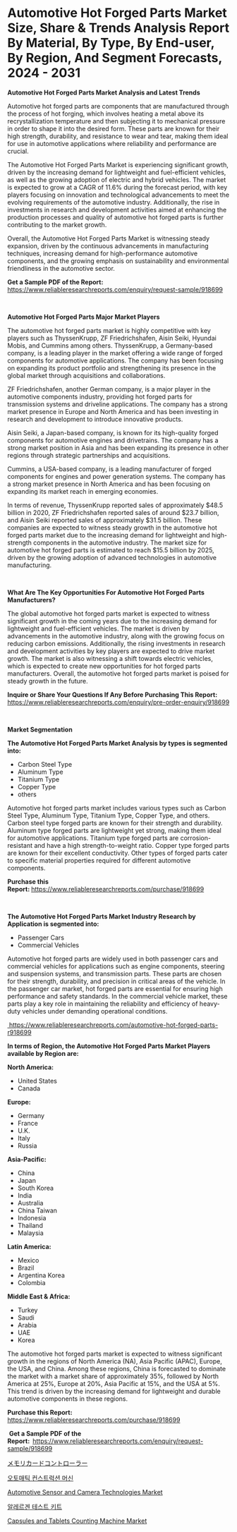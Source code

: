 <p><h1>Automotive Hot Forged Parts Market Size, Share & Trends Analysis Report By Material, By Type, By End-user, By Region, And Segment Forecasts, 2024 - 2031</h1></p><p><strong>Automotive Hot Forged Parts Market Analysis and Latest Trends</strong></p>
<p><p>Automotive hot forged parts are components that are manufactured through the process of hot forging, which involves heating a metal above its recrystallization temperature and then subjecting it to mechanical pressure in order to shape it into the desired form. These parts are known for their high strength, durability, and resistance to wear and tear, making them ideal for use in automotive applications where reliability and performance are crucial.</p><p>The Automotive Hot Forged Parts Market is experiencing significant growth, driven by the increasing demand for lightweight and fuel-efficient vehicles, as well as the growing adoption of electric and hybrid vehicles. The market is expected to grow at a CAGR of 11.6% during the forecast period, with key players focusing on innovation and technological advancements to meet the evolving requirements of the automotive industry. Additionally, the rise in investments in research and development activities aimed at enhancing the production processes and quality of automotive hot forged parts is further contributing to the market growth.</p><p>Overall, the Automotive Hot Forged Parts Market is witnessing steady expansion, driven by the continuous advancements in manufacturing techniques, increasing demand for high-performance automotive components, and the growing emphasis on sustainability and environmental friendliness in the automotive sector.</p></p>
<p><strong>Get a Sample PDF of the Report:&nbsp;</strong> <a href="https://www.reliableresearchreports.com/enquiry/request-sample/918699">https://www.reliableresearchreports.com/enquiry/request-sample/918699</a></p>
<p>&nbsp;</p>
<p><strong>Automotive Hot Forged Parts Major Market Players</strong></p>
<p><p>The automotive hot forged parts market is highly competitive with key players such as ThyssenKrupp, ZF Friedrichshafen, Aisin Seiki, Hyundai Mobis, and Cummins among others. ThyssenKrupp, a Germany-based company, is a leading player in the market offering a wide range of forged components for automotive applications. The company has been focusing on expanding its product portfolio and strengthening its presence in the global market through acquisitions and collaborations.</p><p>ZF Friedrichshafen, another German company, is a major player in the automotive components industry, providing hot forged parts for transmission systems and driveline applications. The company has a strong market presence in Europe and North America and has been investing in research and development to introduce innovative products.</p><p>Aisin Seiki, a Japan-based company, is known for its high-quality forged components for automotive engines and drivetrains. The company has a strong market position in Asia and has been expanding its presence in other regions through strategic partnerships and acquisitions.</p><p>Cummins, a USA-based company, is a leading manufacturer of forged components for engines and power generation systems. The company has a strong market presence in North America and has been focusing on expanding its market reach in emerging economies.</p><p>In terms of revenue, ThyssenKrupp reported sales of approximately $48.5 billion in 2020, ZF Friedrichshafen reported sales of around $23.7 billion, and Aisin Seiki reported sales of approximately $31.5 billion. These companies are expected to witness steady growth in the automotive hot forged parts market due to the increasing demand for lightweight and high-strength components in the automotive industry. The market size for automotive hot forged parts is estimated to reach $15.5 billion by 2025, driven by the growing adoption of advanced technologies in automotive manufacturing.</p></p>
<p>&nbsp;</p>
<p><strong>What Are The Key Opportunities For Automotive Hot Forged Parts Manufacturers?</strong></p>
<p><p>The global automotive hot forged parts market is expected to witness significant growth in the coming years due to the increasing demand for lightweight and fuel-efficient vehicles. The market is driven by advancements in the automotive industry, along with the growing focus on reducing carbon emissions. Additionally, the rising investments in research and development activities by key players are expected to drive market growth. The market is also witnessing a shift towards electric vehicles, which is expected to create new opportunities for hot forged parts manufacturers. Overall, the automotive hot forged parts market is poised for steady growth in the future.</p></p>
<p><strong>Inquire or Share Your Questions If Any Before Purchasing This Report:</strong> <a href="https://www.reliableresearchreports.com/enquiry/pre-order-enquiry/918699">https://www.reliableresearchreports.com/enquiry/pre-order-enquiry/918699</a></p>
<p>&nbsp;</p>
<p><strong>Market Segmentation</strong></p>
<p><strong>The Automotive Hot Forged Parts Market Analysis by types is segmented into:</strong></p>
<p><ul><li>Carbon Steel Type</li><li>Aluminum Type</li><li>Titanium Type</li><li>Copper Type</li><li>others</li></ul></p>
<p><p>Automotive hot forged parts market includes various types such as Carbon Steel Type, Aluminum Type, Titanium Type, Copper Type, and others. Carbon steel type forged parts are known for their strength and durability. Aluminum type forged parts are lightweight yet strong, making them ideal for automotive applications. Titanium type forged parts are corrosion-resistant and have a high strength-to-weight ratio. Copper type forged parts are known for their excellent conductivity. Other types of forged parts cater to specific material properties required for different automotive components.</p></p>
<p><strong>Purchase this Report:&nbsp;</strong><a href="https://www.reliableresearchreports.com/purchase/918699">https://www.reliableresearchreports.com/purchase/918699</a></p>
<p>&nbsp;</p>
<p><strong>The Automotive Hot Forged Parts Market Industry Research by Application is segmented into:</strong></p>
<p><ul><li>Passenger Cars</li><li>Commercial Vehicles</li></ul></p>
<p><p>Automotive hot forged parts are widely used in both passenger cars and commercial vehicles for applications such as engine components, steering and suspension systems, and transmission parts. These parts are chosen for their strength, durability, and precision in critical areas of the vehicle. In the passenger car market, hot forged parts are essential for ensuring high performance and safety standards. In the commercial vehicle market, these parts play a key role in maintaining the reliability and efficiency of heavy-duty vehicles under demanding operational conditions.</p></p>
<p><a href="https://www.reliableresearchreports.com/automotive-hot-forged-parts-r918699">&nbsp;https://www.reliableresearchreports.com/automotive-hot-forged-parts-r918699</a></p>
<p><strong>In terms of Region, the Automotive Hot Forged Parts Market Players available by Region are:</strong></p>
<p>
    <p> <strong> North America: </strong>
        <ul>
            <li>United States</li>
            <li>Canada</li>
        </ul>
        </p> 
    <p> <strong> Europe: </strong>
        <ul>
            <li>Germany</li>
            <li>France</li>
            <li>U.K.</li>
            <li>Italy</li>
            <li>Russia</li>
        </ul>
        </p> 
    <p> <strong> Asia-Pacific: </strong>
        <ul>
            <li>China</li>
            <li>Japan</li>
            <li>South Korea</li>
            <li>India</li>
            <li>Australia</li>
            <li>China Taiwan</li>
            <li>Indonesia</li>
            <li>Thailand</li>
            <li>Malaysia</li>
        </ul>
        </p> 
    <p> <strong> Latin America: </strong>
        <ul>
            <li>Mexico</li>
            <li>Brazil</li>
            <li>Argentina Korea</li>
            <li>Colombia</li>
        </ul>
        </p> 
    <p> <strong> Middle East & Africa: </strong>
        <ul>
            <li>Turkey</li>
            <li>Saudi</li>
            <li>Arabia</li>
            <li>UAE</li>
            <li>Korea</li>
        </ul>
    </p>
    </p>
<p><p>The automotive hot forged parts market is expected to witness significant growth in the regions of North America (NA), Asia Pacific (APAC), Europe, the USA, and China. Among these regions, China is forecasted to dominate the market with a market share of approximately 35%, followed by North America at 25%, Europe at 20%, Asia Pacific at 15%, and the USA at 5%. This trend is driven by the increasing demand for lightweight and durable automotive components in these regions.</p></p>
<p><strong>Purchase this Report: </strong><a href="https://www.reliableresearchreports.com/purchase/918699">https://www.reliableresearchreports.com/purchase/918699</a></p>
<p>&nbsp;<strong>Get a Sample PDF of the Report:&nbsp;&nbsp;</strong><a href="https://www.reliableresearchreports.com/enquiry/request-sample/918699">https://www.reliableresearchreports.com/enquiry/request-sample/918699</a></p>
<p><strong></strong></p>
<p><p><a href="https://medium.com/@amandasantosxavier51/%E3%83%A1%E3%83%A2%E3%83%AA%E3%83%BC%E3%82%AB%E3%83%BC%E3%83%89%E3%82%B3%E3%83%B3%E3%83%88%E3%83%AD%E3%83%BC%E3%83%A9%E5%B8%82%E5%A0%B4%E3%82%A4%E3%83%B3%E3%82%B5%E3%82%A4%E3%83%88-%E5%B8%82%E5%A0%B4%E3%81%AE%E5%8B%95%E5%90%91-%E6%88%90%E9%95%B7-2024%E5%B9%B4%E3%81%8B%E3%82%892031%E5%B9%B4%E3%81%BE%E3%81%A7%E3%81%AE%E4%BA%88%E6%B8%AC-99d6c87853e5">メモリカードコントローラー</a></p><p><a href="https://medium.com/@jonatanjast1928/%EC%9E%90%EB%8F%99-%EA%B1%B4%EC%84%A4-%EA%B8%B0%EA%B3%84-%EC%8B%9C%EC%9E%A5-%EC%8B%9C%EC%9E%A5-%EC%A0%90%EC%9C%A0%EC%9C%A8-%EC%8B%9C%EC%9E%A5-%EB%8F%99%ED%96%A5-%EB%B0%8F-%EB%AF%B8%EB%9E%98-%EC%84%B1%EC%9E%A5-%ED%83%90%EA%B5%AC-b9b642b50a03">오토매틱 컨스트럭션 머신</a></p><p><a href="https://github.com/ashman753/Market-Research-Report-List-1/blob/main/automotive-sensor-and-camera-technologies-market.md">Automotive Sensor and Camera Technologies Market</a></p><p><a href="https://medium.com/@fly879567/%EC%95%8C%EB%A0%88%EB%A5%B4%EA%B2%90-%ED%85%8C%EC%8A%A4%ED%8A%B8-%ED%82%A4%ED%8A%B8-%EC%8B%9C%EC%9E%A5%EC%9D%80-%EC%8B%9C%EC%9E%A5-%EC%A0%90%EC%9C%A0%EC%9C%A8-%ED%81%AC%EA%B8%B0-%EB%B0%8F-2031%EB%85%84%EA%B9%8C%EC%A7%80%EC%9D%98-%EC%98%88%EC%B8%A1%EB%90%9C-%EC%98%88%EC%B8%A1%EC%97%90-%EC%A4%91%EC%A0%90%EC%9D%84-%EB%91%90%EA%B3%A0-%EC%9E%88%EC%8A%B5%EB%8B%88%EB%8B%A4-bdb6e6229b09">알레르겐 테스트 키트</a></p><p><a href="https://www.linkedin.com/pulse/capsules-tablets-counting-machine-market-outlook-industry-pvude">Capsules and Tablets Counting Machine Market</a></p></p>